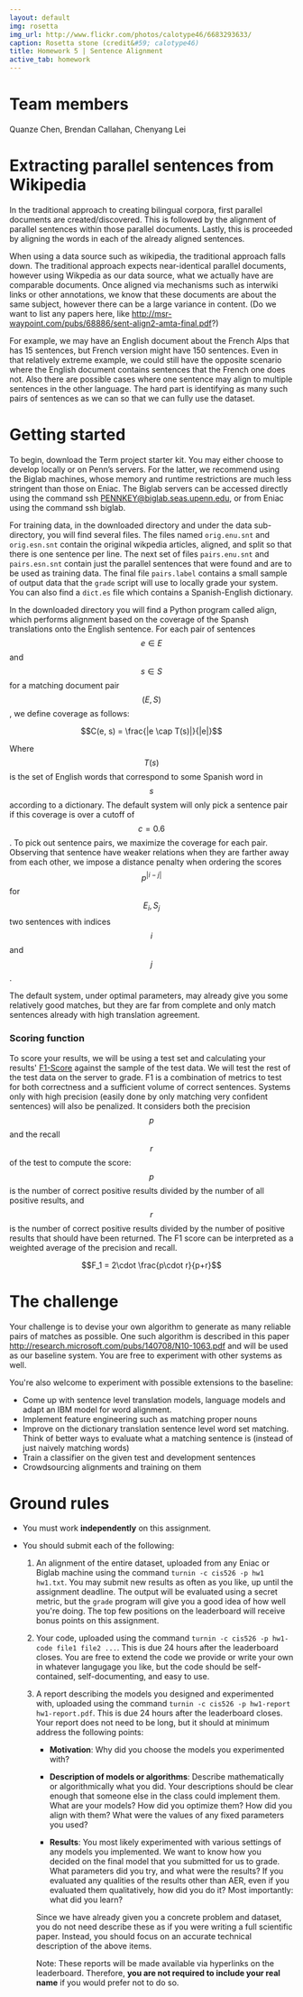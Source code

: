 ```yaml
---
layout: default
img: rosetta
img_url: http://www.flickr.com/photos/calotype46/6683293633/
caption: Rosetta stone (credit&#59; calotype46)
title: Homework 5 | Sentence Alignment
active_tab: homework
---
```

# Team members
Quanze Chen, Brendan Callahan, Chenyang Lei

# Extracting parallel sentences from Wikipedia
In the traditional approach to creating bilingual corpora, first parallel documents are created/discovered. This is followed by the alignment of parallel sentences within those parallel documents. Lastly, this is proceeded by aligning the words in each of the already aligned sentences.

When using a data source such as wikipedia, the traditional approach falls down. The traditional approach expects near-identical parallel documents, however using Wikpedia as our data source, what we actually have are comparable documents. Once aligned via mechanisms such as interwiki links or other annotations, we know that these documents are about the same subject, however there can be a large variance in content. (Do we want to list any papers here, like http://msr-waypoint.com/pubs/68886/sent-align2-amta-final.pdf?)

For example, we may have an English document about the French Alps that has 15 sentences, but French version might have 150 sentences. Even in that relatively extreme example, we could still have the opposite scenario where the English document contains sentences that the French one does not. Also there are possible cases where one sentence may align to multiple sentences in the other language. The hard part is identifying as many such pairs of sentences as we can so that we can fully use the dataset.

# Getting started

To begin, download the Term project starter kit. You may either choose to develop locally or on Penn’s servers. For the latter, we recommend using the Biglab machines, whose memory and runtime restrictions are much less stringent than those on Eniac. The Biglab servers can be accessed directly using the command ssh PENNKEY@biglab.seas.upenn.edu, or from Eniac using the command ssh biglab.

For training data, in the downloaded directory and under the data sub-directory, you will find several files. The files named `orig.enu.snt` and `orig.esn.snt` contain the original wikpedia articles, aligned, and split so that there is one sentence per line. The next set of files `pairs.enu.snt` and `pairs.esn.snt` contain just the parallel sentences that were found and are to be used as training data. The final file `pairs.label` contains a small sample of output data that the `grade` script will use to locally grade your system. You can also find a `dict.es` file which contains a Spanish-English dictionary.

In the downloaded directory you will find a Python program called align, which performs alignment based on the coverage of the Spansh translations onto the English sentence. For each pair of sentences $$e \in E$$ and $$s \in S$$ for a matching document pair $$(E, S)$$, we define coverage as follows:

<center>
$$C(e, s) = \frac{|e \cap T(s)|}{|e|}$$
</center>

Where $$T(s)$$ is the set of English words that correspond to some Spanish word in $$s$$ according to a dictionary. The default system will only pick a sentence pair if this coverage is over a cutoff of $$c = 0.6$$. To pick out sentence pairs, we maximize the coverage for each pair. Observing that sentence have weaker relations when they are farther away from each other, we impose a distance penalty when ordering the scores $$p^{|i - j|}$$ for $$E_i, S_j$$ two sentences with indices $$i$$ and $$j$$.

The default system, under optimal parameters, may already give you some relatively good matches, but they are far from complete and only match sentences already with high translation agreement.
    

### Scoring function
To score your results, we will be using a test set and calculating your results' [F1-Score](http://en.wikipedia.org/wiki/F1_score) against the sample of the test data. We will test the rest of the test data on the server to grade.
F1 is a combination of metrics to test for both correctness and a sufficient volume of correct sentences. Systems only with high precision (easily done by only matching very confident sentences) will also be penalized. It considers both the precision $$p$$ and the recall $$r$$ of the test to compute the score: $$p$$ is the number of correct positive results divided by the number of all positive results, and $$r$$ is the number of correct positive results divided by the number of positive results that should have been returned. The F1 score can be interpreted as a weighted average of the precision and recall.

<center>
$$F_1 = 2\cdot \frac{p\cdot r}{p+r}$$
</center>

# The challenge
Your challenge is to devise your own algorithm to generate as many reliable pairs of matches as possible. One such algorithm is described in this paper http://research.microsoft.com/pubs/140708/N10-1063.pdf and will be used as our baseline system. You are free to experiment with other systems as well.

You're also welcome to experiment with possible extensions to the baseline:

- Come up with sentence level translation models, language models and adapt an IBM model for word alignment.
- Implement feature engineering such as matching proper nouns
- Improve on the dictionary translation sentence level word set matching. Think of better ways to evaluate what a matching sentence is (instead of just naively matching words)
- Train a classifier on the given test and development sentences
- Crowdsourcing alignments and training on them

# Ground rules

* You must work **independently** on this assignment.

* You should submit each of the following:

    1.  An alignment of the entire dataset, uploaded from any Eniac or Biglab machine
        using the command `turnin -c cis526 -p hw1 hw1.txt`.
        You may submit new results as often as you like, up until the assignment deadline.
        The output will be evaluated using a secret metric,
        but the `grade` program will give you a good idea of how well you're doing.
        The top few positions on the leaderboard will receive bonus points on this assignment.

    2.  Your code, uploaded using the command `turnin -c cis526 -p hw1-code file1 file2 ...`.
        This is due 24 hours after the leaderboard closes.
        You are free to extend the code we provide or write your own in whatever
        langugage you like, but the code should be self-contained, 
        self-documenting, and easy to use.

    3.  A report describing the models you designed and experimented with, uploaded
        using the command `turnin -c cis526 -p hw1-report hw1-report.pdf`. This is
        due 24 hours after the leaderboard closes. Your report does not need to be
        long, but it should at minimum address the following points:

        * **Motivation**: Why did you choose the models you experimented with?

        * **Description of models or algorithms**: Describe mathematically or algorithmically what you did.
          Your descriptions should be clear enough that someone else in the class could implement them.
          What are your models? How did you optimize them? How did you align with them?
          What were the values of any fixed parameters you used?

        * **Results**: You most likely experimented with various settings of any models you implemented.
          We want to know how you decided on the final model that you submitted for us to grade.
          What parameters did you try, and what were the results?
          If you evaluated any qualities of the results other than AER, even if
          you evaluated them qualitatively, how did you do it?
          Most importantly: what did you learn?

        Since we have already given you a concrete problem and dataset, you do not
        need describe these as if you were writing a full scientific paper. Instead,
        you should focus on an accurate technical description of the above items.

        Note: These reports will be made available via hyperlinks on the leaderboard.
        Therefore, **you are not required to include your real name** if you would prefer not
        to do so.
